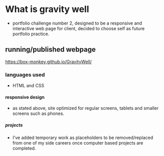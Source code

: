 # What is gravity well
- portfolio challenge number 2, designed to be a responsive and interactive web page for client, decided to choose self as future portfolio practice. 

## running/published webpage
https://box-monkey.github.io/GravityWell/

### languages used
- HTML and CSS

#### responsive design
- as stated above, site optimized for regular screens, tablets and smaller screens such as phones.

##### projects
- I've added temporary work as placeholders to be removed/replaced from one of my side careers once computer based projects are completed.
